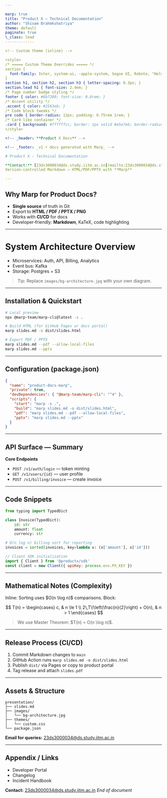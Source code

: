 ```yaml
---

marp: true
title: "Product X — Technical Documentation"
author: "Shivam Brahmkshatriya"
theme: default
paginate: true
\_class: lead
-------------

<!-- Custom theme (inline) -->

<style>
/* ===== Custom Theme Overrides ===== */
section {
  font-family: Inter, system-ui, -apple-system, Segoe UI, Roboto, "Helvetica Neue", Arial, "Noto Sans";
}
section h1, section h2, section h3 { letter-spacing: 0.3px; }
section.lead h1 { font-size: 2.4em; }
/* Page number badge styling */
footer { color: #6b7280; font-size: 0.8rem; }
/* Accent utility */
.accent { color: #2563eb; }
/* Code block tweaks */
pre code { border-radius: 12px; padding: 0.75rem 1rem; }
/* Card-like container */
.card { background: #ffffffcc; border: 1px solid #e5e7eb; border-radius: 16px; padding: 16px; }
</style>

<!-- _header: **Product X Docs** -->

<!-- _footer: _v1 • docs generated with Marp_ -->

# Product X — Technical Documentation

**Contact:** [23ds3000034@ds.study.iitm.ac.in](mailto:23ds3000034@ds.study.iitm.ac.in)
Version-controlled Markdown → HTML/PDF/PPTX with **Marp**

---
```


<!-- _class: lead -->

## Why Marp for Product Docs?

* **Single source** of truth in Git
* Export to **HTML / PDF / PPTX / PNG**
* Works with **CI/CD** for docs
* Developer‑friendly: **Markdown**, KaTeX, code highlighting

---

<!-- Demonstrate custom background image -->

<!-- _backgroundImage: url('images/bg-architecture.jpg') -->

<!-- _backgroundSize: cover -->

<!-- _color: #ffffff -->

<!-- _footer: _Background image demo_ -->

# System Architecture Overview

* Microservices: Auth, API, Billing, Analytics
* Event bus: Kafka
* Storage: Postgres + S3

> Tip: Replace `images/bg-architecture.jpg` with your own diagram.

---

## Installation & Quickstart

```bash
# Local preview
npx @marp-team/marp-cli@latest -s .

# Build HTML (for GitHub Pages or docs portal)
marp slides.md -o dist/slides.html

# Export PDF / PPTX
marp slides.md --pdf --allow-local-files
marp slides.md --pptx
```

---

## Configuration (package.json)

```json
{
  "name": "product-docs-marp",
  "private": true,
  "devDependencies": { "@marp-team/marp-cli": "^4" },
  "scripts": {
    "start": "marp -s .",
    "build": "marp slides.md -o dist/slides.html",
    "pdf": "marp slides.md --pdf --allow-local-files",
    "pptx": "marp slides.md --pptx"
  }
}
```

---

<!-- Custom styling via directives -->

<!-- _backgroundColor: #0b1020 -->

<!-- _color: #e5e7eb -->

## API Surface — Summary

<div class="card">

**Core Endpoints**

* `POST /v1/auth/login` — token minting
* `GET /v1/users/{id}` — user profile
* `POST /v1/billing/invoice` — create invoice

</div>

---

## Code Snippets

```python
from typing import TypedDict

class Invoice(TypedDict):
    id: str
    amount: float
    currency: str

# O(n log n) billing sort for reporting
invoices = sorted(invoices, key=lambda x: (x['amount'], x['id']))
```

```javascript
// Client SDK initialization
import { Client } from '@productx/sdk'
const client = new Client({ apiKey: process.env.PX_KEY })
```

---

## Mathematical Notes (Complexity)

Inline: Sorting uses \$O(n \log n)\$ comparisons.
Block:

$$
T(n) =
\begin{cases}
  c, & n \le 1 \\
  2\,T\!\left(\frac{n}{2}\right) + O(n), & n > 1
\end{cases}
$$

> We use Master Theorem: \$T(n) = O(n \log n)\$.

---

## Release Process (CI/CD)

1. Commit Markdown changes to `main`
2. GitHub Action runs `marp slides.md -o dist/slides.html`
3. Publish `dist/` via Pages or copy to product portal
4. Tag release and attach `slides.pdf`

---

## Assets & Structure

```
presentation/
├── slides.md
├── images/
│   └── bg-architecture.jpg
├── themes/
│   └── custom.css
└── package.json
```

**Email for queries:** [23ds3000034@ds.study.iitm.ac.in](mailto:23ds3000034@ds.study.iitm.ac.in)

---

## Appendix / Links

* Developer Portal
* Changelog
* Incident Handbook

**Contact:** [23ds3000034@ds.study.iitm.ac.in](mailto:23ds3000034@ds.study.iitm.ac.in)
*End of document*
